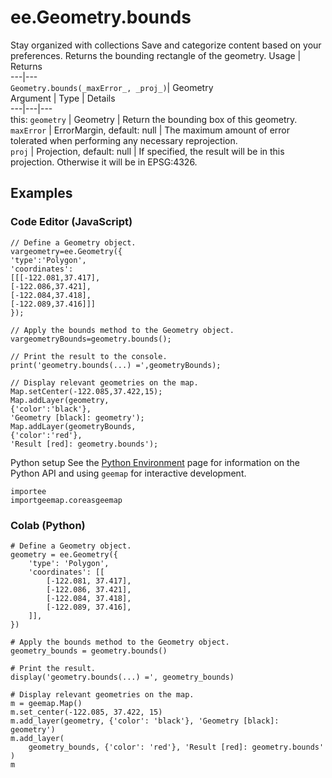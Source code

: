  
#  ee.Geometry.bounds
Stay organized with collections  Save and categorize content based on your preferences. 
Returns the bounding rectangle of the geometry. Usage | Returns  
---|---  
`Geometry.bounds(_maxError_, _proj_)`|  Geometry  
Argument | Type | Details  
---|---|---  
this: `geometry` | Geometry | Return the bounding box of this geometry.  
`maxError` | ErrorMargin, default: null | The maximum amount of error tolerated when performing any necessary reprojection.  
`proj` | Projection, default: null | If specified, the result will be in this projection. Otherwise it will be in EPSG:4326.  
## Examples
### Code Editor (JavaScript)
```
// Define a Geometry object.
vargeometry=ee.Geometry({
'type':'Polygon',
'coordinates':
[[[-122.081,37.417],
[-122.086,37.421],
[-122.084,37.418],
[-122.089,37.416]]]
});

// Apply the bounds method to the Geometry object.
vargeometryBounds=geometry.bounds();

// Print the result to the console.
print('geometry.bounds(...) =',geometryBounds);

// Display relevant geometries on the map.
Map.setCenter(-122.085,37.422,15);
Map.addLayer(geometry,
{'color':'black'},
'Geometry [black]: geometry');
Map.addLayer(geometryBounds,
{'color':'red'},
'Result [red]: geometry.bounds');
```

Python setup
See the [ Python Environment](https://developers.google.com/earth-engine/guides/python_install) page for information on the Python API and using `geemap` for interactive development.
```
importee
importgeemap.coreasgeemap
```

### Colab (Python)
```
# Define a Geometry object.
geometry = ee.Geometry({
    'type': 'Polygon',
    'coordinates': [[
        [-122.081, 37.417],
        [-122.086, 37.421],
        [-122.084, 37.418],
        [-122.089, 37.416],
    ]],
})

# Apply the bounds method to the Geometry object.
geometry_bounds = geometry.bounds()

# Print the result.
display('geometry.bounds(...) =', geometry_bounds)

# Display relevant geometries on the map.
m = geemap.Map()
m.set_center(-122.085, 37.422, 15)
m.add_layer(geometry, {'color': 'black'}, 'Geometry [black]: geometry')
m.add_layer(
    geometry_bounds, {'color': 'red'}, 'Result [red]: geometry.bounds'
)
m
```

